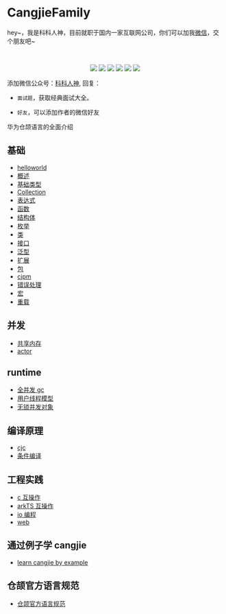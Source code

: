 <!--
 * @Author: shgopher shgopher@gmail.com
 * @Date: 2024-06-22 13:20:08
 * @LastEditors: shgopher shgopher@gmail.com
 * @LastEditTime: 2024-07-04 13:04:18
 * @FilePath: /CangjieFamily/README.md
 * @Description: 
 * 
 * Copyright (c) 2024 by shgopher, All Rights Reserved. 
-->
# CangjieFamily
<p align="left">
hey~，我是科科人神，目前就职于国内一家互联网公司，你们可以加我<a href="#wechat.png">微信</a>，交个朋友吧~
</p>
<br>
<p align="center">
<a href='#wechat.png'
 target="_blank"><img src="https://img.shields.io/static/v1?label=%E7%A7%91%E7%A7%91%E4%BA%BA%E7%A5%9E&message=%E5%85%AC%E4%BC%97%E5%8F%B7&color="></a>
<a href="https://www.youtube.com/channel/UCK8wjBe9sh4VHSowLQmWOzg" target="_blank"><img src="https://img.shields.io/static/v1?label=youtube&message=YouTube&color=red"></a>
<a href="https://space.bilibili.com/478621088" target="_blank"><img src="https://img.shields.io/static/v1?label=bilibili&message=b%E7%AB%99&color=blue"></a>
<a href="https://www.zhihu.com/people/shgopher" target="_blank"><img src="https://img.shields.io/static/v1?label=zhihu&message=%E7%9F%A5%E4%B9%8E&color=blue"></a>
<a href="https://blog.csdn.net/zyfljxzby" target="_blank"><img src="https://img.shields.io/static/v1?label=csdn&message=CSDN&color=red"></a>
<a href="https://www.toutiao.com/c/user/token/MS4wLjABAAAAIGeO1-kCUelF-G8GW3AvJlrEL7tiO24WHJmnX4nV1bs" target="_blank"><img src="https://img.shields.io/static/v1?label=toutiao&message=%E5%A4%B4%E6%9D%A1&color=red"></a>
</p>
添加微信公众号：<a href="#wechat.png">科科人神</a>, 回复：


- `面试题`，获取经典面试大全。

- `好友`，可以添加作者的微信好友

华为仓颉语言的全面介绍
## 基础
- [helloworld](./基础/helloworld/README.md)
- [概述](./基础/概述/README.md)
- [基础类型](./基础/基础类型/README.md)
- [Collection](./基础/Collection/README.md)
- [表达式](./基础/表达式/README.md)
- [函数](./基础/函数/README.md)
- [结构体](./基础/结构体/README.md)
- [枚举](./基础/枚举/README.md)
- [类](./基础/类/README.md)
- [接口](./基础/接口/README.md)
- [泛型](./基础/泛型/README.md)
- [扩展](./基础/扩展/README.md)
- [包](./基础/包/README.md)
- [cjpm](./基础/cjpm/README.md) 
- [错误处理](./基础/错误处理/README.md)
- [宏](./基础/宏/README.md)
- [重载](./基础/重载/README.md)
## 并发
- [共享内存](./并发/共享内存/README.md)
- [actor](./并发/actor/README.md)
## runtime
- [全并发 gc](./runtime/全并发gc/README.md)
- [用户线程模型](./runtime/用户线程模型/README.md)
- [无锁并发对象](./runtime/无锁并发对象/README.md)
## 编译原理
- [cjc](./编译原理/cjc/README.md)
- [条件编译](./编译原理/条件编译/README.md)
## 工程实践
- [c 互操作](./工程实践/c互操作/README.md)
- [arkTS 互操作](./工程实践/arkTS互操作/README.md)
- [io 编程](./工程实践/io编程/README.md)
- [web](./工程实践/web/README.md)
## 通过例子学 cangjie
- [learn cangjie by example](https://github.com/shgopher/learn-cangjie-by-example)
## 仓颉官方语言规范
- [仓颉官方语言规范](./cjbook.pdf)
